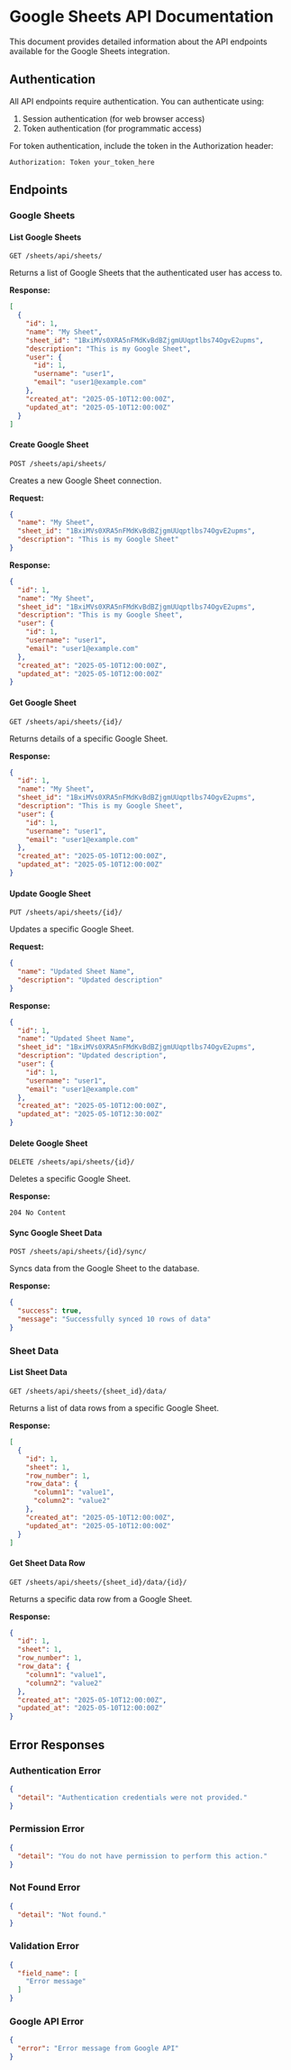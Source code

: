 # Google Sheets API Documentation

This document provides detailed information about the API endpoints available for the Google Sheets integration.

## Authentication

All API endpoints require authentication. You can authenticate using:

1. Session authentication (for web browser access)
2. Token authentication (for programmatic access)

For token authentication, include the token in the Authorization header:

```
Authorization: Token your_token_here
```

## Endpoints

### Google Sheets

#### List Google Sheets

```
GET /sheets/api/sheets/
```

Returns a list of Google Sheets that the authenticated user has access to.

**Response:**

```json
[
  {
    "id": 1,
    "name": "My Sheet",
    "sheet_id": "1BxiMVs0XRA5nFMdKvBdBZjgmUUqptlbs74OgvE2upms",
    "description": "This is my Google Sheet",
    "user": {
      "id": 1,
      "username": "user1",
      "email": "user1@example.com"
    },
    "created_at": "2025-05-10T12:00:00Z",
    "updated_at": "2025-05-10T12:00:00Z"
  }
]
```

#### Create Google Sheet

```
POST /sheets/api/sheets/
```

Creates a new Google Sheet connection.

**Request:**

```json
{
  "name": "My Sheet",
  "sheet_id": "1BxiMVs0XRA5nFMdKvBdBZjgmUUqptlbs74OgvE2upms",
  "description": "This is my Google Sheet"
}
```

**Response:**

```json
{
  "id": 1,
  "name": "My Sheet",
  "sheet_id": "1BxiMVs0XRA5nFMdKvBdBZjgmUUqptlbs74OgvE2upms",
  "description": "This is my Google Sheet",
  "user": {
    "id": 1,
    "username": "user1",
    "email": "user1@example.com"
  },
  "created_at": "2025-05-10T12:00:00Z",
  "updated_at": "2025-05-10T12:00:00Z"
}
```

#### Get Google Sheet

```
GET /sheets/api/sheets/{id}/
```

Returns details of a specific Google Sheet.

**Response:**

```json
{
  "id": 1,
  "name": "My Sheet",
  "sheet_id": "1BxiMVs0XRA5nFMdKvBdBZjgmUUqptlbs74OgvE2upms",
  "description": "This is my Google Sheet",
  "user": {
    "id": 1,
    "username": "user1",
    "email": "user1@example.com"
  },
  "created_at": "2025-05-10T12:00:00Z",
  "updated_at": "2025-05-10T12:00:00Z"
}
```

#### Update Google Sheet

```
PUT /sheets/api/sheets/{id}/
```

Updates a specific Google Sheet.

**Request:**

```json
{
  "name": "Updated Sheet Name",
  "description": "Updated description"
}
```

**Response:**

```json
{
  "id": 1,
  "name": "Updated Sheet Name",
  "sheet_id": "1BxiMVs0XRA5nFMdKvBdBZjgmUUqptlbs74OgvE2upms",
  "description": "Updated description",
  "user": {
    "id": 1,
    "username": "user1",
    "email": "user1@example.com"
  },
  "created_at": "2025-05-10T12:00:00Z",
  "updated_at": "2025-05-10T12:30:00Z"
}
```

#### Delete Google Sheet

```
DELETE /sheets/api/sheets/{id}/
```

Deletes a specific Google Sheet.

**Response:**

```
204 No Content
```

#### Sync Google Sheet Data

```
POST /sheets/api/sheets/{id}/sync/
```

Syncs data from the Google Sheet to the database.

**Response:**

```json
{
  "success": true,
  "message": "Successfully synced 10 rows of data"
}
```

### Sheet Data

#### List Sheet Data

```
GET /sheets/api/sheets/{sheet_id}/data/
```

Returns a list of data rows from a specific Google Sheet.

**Response:**

```json
[
  {
    "id": 1,
    "sheet": 1,
    "row_number": 1,
    "row_data": {
      "column1": "value1",
      "column2": "value2"
    },
    "created_at": "2025-05-10T12:00:00Z",
    "updated_at": "2025-05-10T12:00:00Z"
  }
]
```

#### Get Sheet Data Row

```
GET /sheets/api/sheets/{sheet_id}/data/{id}/
```

Returns a specific data row from a Google Sheet.

**Response:**

```json
{
  "id": 1,
  "sheet": 1,
  "row_number": 1,
  "row_data": {
    "column1": "value1",
    "column2": "value2"
  },
  "created_at": "2025-05-10T12:00:00Z",
  "updated_at": "2025-05-10T12:00:00Z"
}
```

## Error Responses

### Authentication Error

```json
{
  "detail": "Authentication credentials were not provided."
}
```

### Permission Error

```json
{
  "detail": "You do not have permission to perform this action."
}
```

### Not Found Error

```json
{
  "detail": "Not found."
}
```

### Validation Error

```json
{
  "field_name": [
    "Error message"
  ]
}
```

### Google API Error

```json
{
  "error": "Error message from Google API"
}
```
